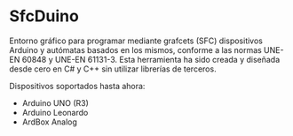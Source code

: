 # SfcDuino
 
Entorno gráfico para programar mediante grafcets (SFC) dispositivos Arduino y autómatas basados en los mismos, 
conforme a las normas UNE-EN 60848 y UNE-EN 61131-3.
Esta herramienta ha sido creada y diseñada desde cero en C# y C++ sin utilizar librerías de terceros.

Dispositivos soportados hasta ahora:
- Arduino UNO (R3)
- Arduino Leonardo
- ArdBox Analog

